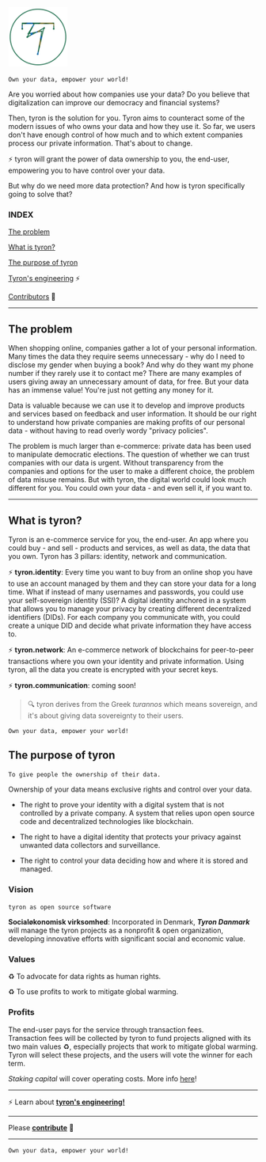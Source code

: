 <img src="/images/tyron.png" alt="tyron" title="tyron's logo prototype" width="120" height="120" />

```
Own your data, empower your world!
```

Are you worried about how companies use your data? Do you believe that digitalization can improve our democracy and financial systems?

Then, tyron is the solution for you. Tyron aims to counteract some of the modern issues of who owns your data and how they use it. So far, we users don't have enough control of how much and to which extent companies process our private information. That's about to change.

:zap: tyron will grant the power of data ownership to you, the end-user, empowering you to have control over your data.

But why do we need more data protection? And how is tyron specifically going to solve that? 

### INDEX
[The problem](#the-problem)

[What is tyron?](#what-is-tyron)

[The purpose of tyron](#the-purpose-of-tyron)

[Tyron's engineering](/engineering/README.md) :zap:

[Contributors](/community/README.md) :high_brightness:

---

## The problem
When shopping online, companies gather a lot of your personal information. Many times the data they require seems unnecessary - why do I need to disclose my gender when buying a book? And why do they want my phone number if they rarely use it to contact me? There are many examples of users giving away an unnecessary amount of data, for free. But your data has an immense value! You're just not getting any money for it.

Data is valuable because we can use it to develop and improve products and services based on feedback and user information. It should be our right to understand how private companies are making profits of our personal data - without having to read overly wordy "privacy policies". 

The problem is much larger than e-commerce: private data has been used to manipulate democratic elections. The question of whether we can trust companies with our data is urgent. Without transparency from the companies and options for the user to make a different choice, the problem of data misuse remains. But with tyron, the digital world could look much different for you. You could own your data - and even sell it, if you want to.

---

## What is tyron?
Tyron is an e-commerce service for you, the end-user. An app where you could buy - and sell - products and services, as well as data, the data that you own. Tyron has 3 pillars: identity, network and communication. 

:zap: **tyron.identity**: Every time you want to buy from an online shop you have to use an account managed by them and they  can store your data for a long time. What if instead of many usernames and passwords, you could use your self-sovereign identity (SSI)? A digital identity anchored in a system that allows you to manage your privacy by creating different decentralized identifiers (DIDs). For each company you communicate with, you could create a unique DID and decide what private information they have access to.
 
:zap: **tyron.network**: An e-commerce network of blockchains for peer-to-peer transactions where you own your identity and private information. Using tyron, all the data you create is encrypted with your secret keys.

:zap: **tyron.communication**: coming soon!

> :mag: tyron derives from the Greek _turannos_ which means sovereign, and it's about giving data sovereignty to their users.

```
Own your data, empower your world!
```

## The purpose of tyron
```
To give people the ownership of their data.
```
Ownership of your data means exclusive rights and control over your data.

- The right to prove your identity with a digital system that is not controlled by a private company. A system that relies upon open source code and decentralized technologies like blockchain.

- The right to have a digital identity that protects your privacy against unwanted data collectors and surveillance.

- The right to control your data deciding how and where it is stored and managed.

### Vision
```tyron as open source software```

**Socialøkonomisk virksomhed**: Incorporated in Denmark, ***Tyron Danmark*** will manage the tyron projects as a nonprofit & open organization, developing innovative efforts with significant social and economic value. 

### Values
:recycle: To advocate for data rights as human rights.

:recycle: To use profits to work to mitigate global warming.

### Profits
The end-user pays for the service through transaction fees.  
Transaction fees will be collected by tyron to fund projects aligned with its two main values :recycle:, especially projects that work to mitigate global warming. Tyron will select these projects, and the users will vote the winner for each term.

*Staking capital* will cover operating costs. More info [here](https://github.com/tyronNetwork/tyron/blob/master/community/contributors/economy&finance.md)! 

---

:zap: Learn about [**tyron's engineering!**](/engineering/README.md)

---

Please [**contribute**](/community/README.md) :high_brightness:

---
```
Own your data, empower your world!
```
